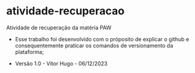 # atividade-recuperacao
Atividade de recuperação da matéria PAW

- Esse trabalho foi desenvolvido com o próposito de explicar o github e consequentemente praticar os comandos de versionamento da plataforma;

- Versão 1.0 - Vitor Hugo - 06/12/2023